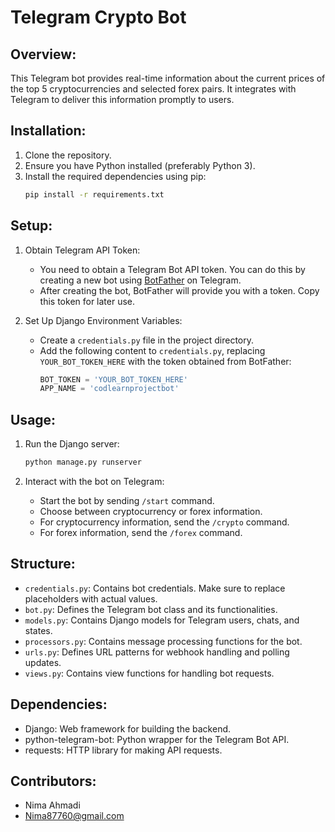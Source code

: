 # Telegram Crypto Bot

## Overview:
This Telegram bot provides real-time information about the current prices of the top 5 cryptocurrencies and selected forex pairs. It integrates with Telegram to deliver this information promptly to users.

## Installation:
1. Clone the repository.
2. Ensure you have Python installed (preferably Python 3).
3. Install the required dependencies using pip:
   ```bash
   pip install -r requirements.txt
   ```

## Setup:
1. Obtain Telegram API Token:
   - You need to obtain a Telegram Bot API token. You can do this by creating a new bot using [BotFather](https://core.telegram.org/bots#botfather) on Telegram.
   - After creating the bot, BotFather will provide you with a token. Copy this token for later use.

2. Set Up Django Environment Variables:
   - Create a `credentials.py` file in the project directory.
   - Add the following content to `credentials.py`, replacing `YOUR_BOT_TOKEN_HERE` with the token obtained from BotFather:
     ```python
     BOT_TOKEN = 'YOUR_BOT_TOKEN_HERE'
     APP_NAME = 'codlearnprojectbot'
     ```

## Usage:
1. Run the Django server:
   ```bash
   python manage.py runserver
   ```

2. Interact with the bot on Telegram:
   - Start the bot by sending `/start` command.
   - Choose between cryptocurrency or forex information.
   - For cryptocurrency information, send the `/crypto` command.
   - For forex information, send the `/forex` command.

## Structure:
- `credentials.py`: Contains bot credentials. Make sure to replace placeholders with actual values.
- `bot.py`: Defines the Telegram bot class and its functionalities.
- `models.py`: Contains Django models for Telegram users, chats, and states.
- `processors.py`: Contains message processing functions for the bot.
- `urls.py`: Defines URL patterns for webhook handling and polling updates.
- `views.py`: Contains view functions for handling bot requests.

## Dependencies:
- Django: Web framework for building the backend.
- python-telegram-bot: Python wrapper for the Telegram Bot API.
- requests: HTTP library for making API requests.

## Contributors:
- Nima Ahmadi
- Nima87760@gmail.com





